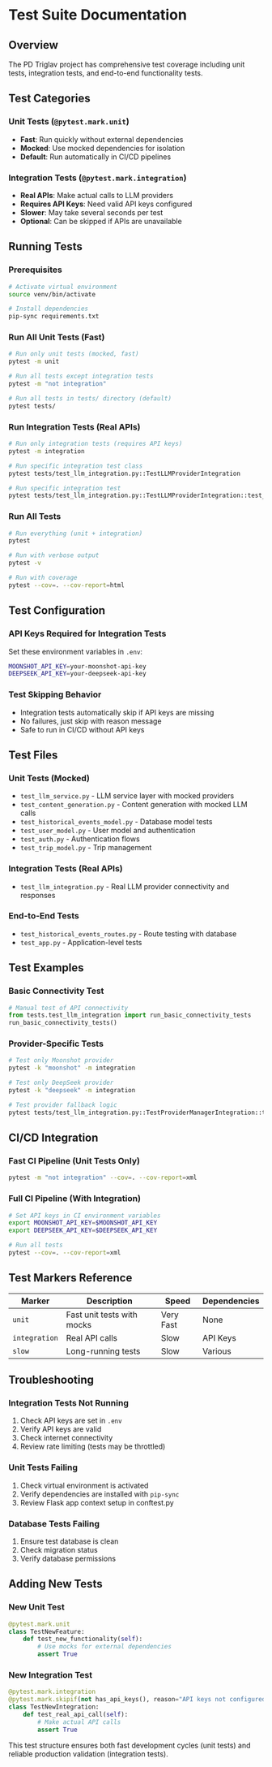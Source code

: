 # Test Suite Documentation

## Overview

The PD Triglav project has comprehensive test coverage including unit tests, integration tests, and end-to-end functionality tests.

## Test Categories

### Unit Tests (`@pytest.mark.unit`)
- **Fast**: Run quickly without external dependencies
- **Mocked**: Use mocked dependencies for isolation
- **Default**: Run automatically in CI/CD pipelines

### Integration Tests (`@pytest.mark.integration`)
- **Real APIs**: Make actual calls to LLM providers
- **Requires API Keys**: Need valid API keys configured
- **Slower**: May take several seconds per test
- **Optional**: Can be skipped if APIs are unavailable

## Running Tests

### Prerequisites
```bash
# Activate virtual environment
source venv/bin/activate

# Install dependencies
pip-sync requirements.txt
```

### Run All Unit Tests (Fast)
```bash
# Run only unit tests (mocked, fast)
pytest -m unit

# Run all tests except integration tests
pytest -m "not integration"

# Run all tests in tests/ directory (default)
pytest tests/
```

### Run Integration Tests (Real APIs)
```bash
# Run only integration tests (requires API keys)
pytest -m integration

# Run specific integration test class
pytest tests/test_llm_integration.py::TestLLMProviderIntegration

# Run specific integration test
pytest tests/test_llm_integration.py::TestLLMProviderIntegration::test_moonshot_basic_connectivity
```

### Run All Tests
```bash
# Run everything (unit + integration)
pytest

# Run with verbose output
pytest -v

# Run with coverage
pytest --cov=. --cov-report=html
```

## Test Configuration

### API Keys Required for Integration Tests
Set these environment variables in `.env`:
```bash
MOONSHOT_API_KEY=your-moonshot-api-key
DEEPSEEK_API_KEY=your-deepseek-api-key
```

### Test Skipping Behavior
- Integration tests automatically skip if API keys are missing
- No failures, just skip with reason message
- Safe to run in CI/CD without API keys

## Test Files

### Unit Tests (Mocked)
- `test_llm_service.py` - LLM service layer with mocked providers
- `test_content_generation.py` - Content generation with mocked LLM calls
- `test_historical_events_model.py` - Database model tests
- `test_user_model.py` - User model and authentication
- `test_auth.py` - Authentication flows
- `test_trip_model.py` - Trip management

### Integration Tests (Real APIs)
- `test_llm_integration.py` - Real LLM provider connectivity and responses

### End-to-End Tests
- `test_historical_events_routes.py` - Route testing with database
- `test_app.py` - Application-level tests

## Test Examples

### Basic Connectivity Test
```python
# Manual test of API connectivity
from tests.test_llm_integration import run_basic_connectivity_tests
run_basic_connectivity_tests()
```

### Provider-Specific Tests
```bash
# Test only Moonshot provider
pytest -k "moonshot" -m integration

# Test only DeepSeek provider  
pytest -k "deepseek" -m integration

# Test provider fallback logic
pytest tests/test_llm_integration.py::TestProviderManagerIntegration::test_provider_fallback_logic
```

## CI/CD Integration

### Fast CI Pipeline (Unit Tests Only)
```bash
pytest -m "not integration" --cov=. --cov-report=xml
```

### Full CI Pipeline (With Integration)
```bash
# Set API keys in CI environment variables
export MOONSHOT_API_KEY=$MOONSHOT_API_KEY
export DEEPSEEK_API_KEY=$DEEPSEEK_API_KEY

# Run all tests
pytest --cov=. --cov-report=xml
```

## Test Markers Reference

| Marker | Description | Speed | Dependencies |
|--------|-------------|-------|--------------|
| `unit` | Fast unit tests with mocks | Very Fast | None |
| `integration` | Real API calls | Slow | API Keys |
| `slow` | Long-running tests | Slow | Various |

## Troubleshooting

### Integration Tests Not Running
1. Check API keys are set in `.env`
2. Verify API keys are valid
3. Check internet connectivity
4. Review rate limiting (tests may be throttled)

### Unit Tests Failing
1. Check virtual environment is activated
2. Verify dependencies are installed with `pip-sync`
3. Review Flask app context setup in conftest.py

### Database Tests Failing
1. Ensure test database is clean
2. Check migration status
3. Verify database permissions

## Adding New Tests

### New Unit Test
```python
@pytest.mark.unit
class TestNewFeature:
    def test_new_functionality(self):
        # Use mocks for external dependencies
        assert True
```

### New Integration Test
```python
@pytest.mark.integration
@pytest.mark.skipif(not has_api_keys(), reason="API keys not configured")
class TestNewIntegration:
    def test_real_api_call(self):
        # Make actual API calls
        assert True
```

This test structure ensures both fast development cycles (unit tests) and reliable production validation (integration tests).